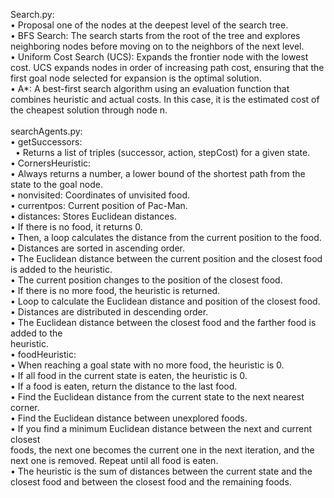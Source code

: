 Search.py: <br>
• Proposal one of the nodes at the deepest level of the search tree. <br>
• BFS Search: The search starts from the root of the tree and explores neighboring nodes
before moving on to the neighbors of the next level.  <br>
• Uniform Cost Search (UCS): Expands the frontier node with the lowest cost. UCS expands
nodes in order of increasing path cost, ensuring that the first goal node selected for
expansion is the optimal solution.  <br>
• A*: A best-first search algorithm using an evaluation function that combines heuristic and
actual costs. In this case, it is the estimated cost of the cheapest solution through node n.  <br>  <br>
searchAgents.py:  <br>
• getSuccessors:  <br>
&nbsp;&nbsp;• Returns a list of triples (successor, action, stepCost) for a given state.  <br>
• CornersHeuristic:  <br>
• Always returns a number, a lower bound of the shortest path from the state to the
goal node.  <br>
• nonvisited: Coordinates of unvisited food.  <br>
• currentpos: Current position of Pac-Man.  <br>
• distances: Stores Euclidean distances.  <br>
• If there is no food, it returns 0.  <br>
• Then, a loop calculates the distance from the current position to the food.  <br>
• Distances are sorted in ascending order.  <br>
• The Euclidean distance between the current position and the closest food is added to
the heuristic.  <br> 
• The current position changes to the position of the closest food.  <br>
• If there is no more food, the heuristic is returned.  <br>
• Loop to calculate the Euclidean distance and position of the closest food.  <br>
• Distances are distributed in descending order.  <br>
• The Euclidean distance between the closest food and the farther food is added to the  <br>
heuristic.  <br>
• foodHeuristic:  <br>
• When reaching a goal state with no more food, the heuristic is 0.  <br>
• If all food in the current state is eaten, the heuristic is 0.  <br>
• If a food is eaten, return the distance to the last food.  <br> 
• Find the Euclidean distance from the current state to the next nearest corner.  <br>
• Find the Euclidean distance between unexplored foods.  <br>
• If you find a minimum Euclidean distance between the next and current closest  <br>
foods, the next one becomes the current one in the next iteration, and the next one is
removed. Repeat until all food is eaten.  <br>
• The heuristic is the sum of distances between the current state and the closest food
and between the closest food and the remaining foods.  <br>
